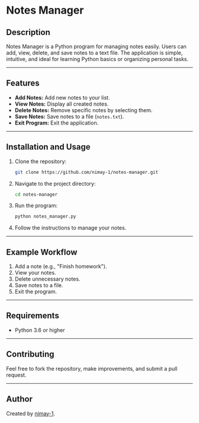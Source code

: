 # Notes Manager

## Description
Notes Manager is a Python program for managing notes easily. Users can add, view, delete, and save notes to a text file. The application is simple, intuitive, and ideal for learning Python basics or organizing personal tasks.

---

## Features
- **Add Notes:** Add new notes to your list.
- **View Notes:** Display all created notes.
- **Delete Notes:** Remove specific notes by selecting them.
- **Save Notes:** Save notes to a file (`notes.txt`).
- **Exit Program:** Exit the application.

---

## Installation and Usage
1. Clone the repository:
   ```bash
   git clone https://github.com/nimay-1/notes-manager.git
   ```

2. Navigate to the project directory:
   ```bash
   cd notes-manager
   ```

3. Run the program:
   ```bash
   python notes_manager.py
   ```

4. Follow the instructions to manage your notes.

---

## Example Workflow
1. Add a note (e.g., "Finish homework").
2. View your notes.
3. Delete unnecessary notes.
4. Save notes to a file.
5. Exit the program.

---

## Requirements
- Python 3.6 or higher

---

## Contributing
Feel free to fork the repository, make improvements, and submit a pull request.

---

## Author
Created by [nimay-1](https://github.com/nimay-1).

